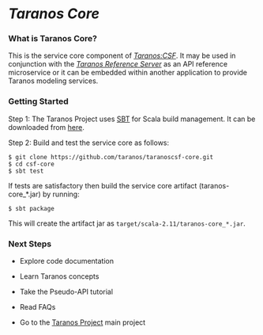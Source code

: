 # *Taranos Core* #

### What is Taranos Core? ###
This is the service core component of [_Taranos:CSF_](https://github.com/taranos/taranoscsf).  It may be used in conjunction with the [*Taranos Reference Server*](https://github.com/taranos/taranoscsf-refserver) as an API reference microservice or it can be embedded within another application to provide Taranos modeling services.

### Getting Started ###

Step 1:  The Taranos Project uses [SBT](http://www.scala-sbt.org/) for Scala build management.  It can be downloaded from [here](http://www.scala-sbt.org/download.html).

Step 2:  Build and test the service core as follows:

```
$ git clone https://github.com/taranos/taranoscsf-core.git
$ cd csf-core
$ sbt test
```

If tests are satisfactory then build the service core artifact (taranos-core_*.jar) by running:

```
$ sbt package
```

This will create the artifact jar as ``target/scala-2.11/taranos-core_*.jar``.

### Next Steps ###

- Explore code documentation

- Learn Taranos concepts

- Take the Pseudo-API tutorial

- Read FAQs

- Go to the [Taranos Project](https://github.com/taranos/taranoscsf) main project 
 
